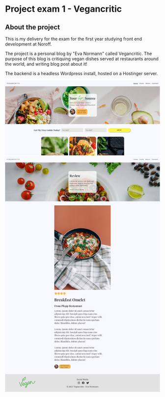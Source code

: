 # Project exam 1 - Vegancritic

## About the project

This is my delivery for the exam for the first year studying front end development at Noroff.

The project is a personal blog by "Eva Normann" called Vegancritic.
The purpose of this blog is critiquing vegan dishes served at restaurants around the world, and writing blog post about it!

The backend is a headless Wordpress install, hosted on a Hostinger server.

![image](https://github.com/matshel/vegancritic-beta/blob/main/images/vegancritic.PNG)
![image](https://github.com/matshel/vegancritic-beta/blob/main/images/blog.png)
